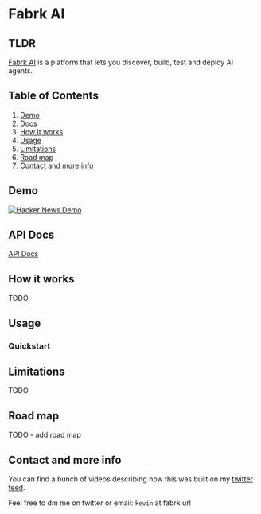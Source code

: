 
# Fabrk AI

## TLDR

[Fabrk AI](https://www.fabrk.ai/) is a platform that lets you discover, build, test and deploy AI agents. 

## Table of Contents

1. [Demo](#demo)
1. [Docs](#api-docs)
1. [How it works](#how-it-works)
1. [Usage](#usage)
1. [Limitations](#limitations)
1. [Road map](#road-map)
1. [Contact and more info](#contact-and-more-info)

## Demo

[![Hacker News Demo](https://img.youtube.com/vi/vpYqR8Qq8UI/0.jpg)](https://www.youtube.com/watch?v=vpYqR8Qq8UI)

## API Docs
[API Docs](https://docs.fabrk.ai/)

## How it works

TODO

## Usage

### Quickstart




## Limitations

TODO 

## Road map

TODO - add road map

## Contact and more info

You can find a bunch of videos describing how this was built on my [twitter feed](https://twitter.com/KevinGrassi).

Feel free to dm me on twitter or email: `kevin` at fabrk url

